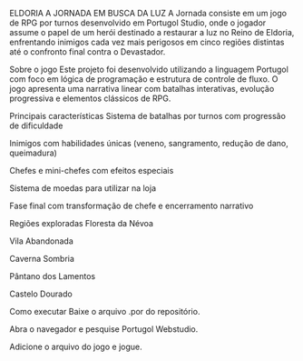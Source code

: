 ELDORIA A JORNADA EM BUSCA DA LUZ
A Jornada consiste em um jogo de RPG por turnos desenvolvido em Portugol Studio, onde o jogador assume o papel de um herói destinado a restaurar a luz no Reino de Eldoria, enfrentando inimigos cada vez mais perigosos em cinco regiões distintas até o confronto final contra o Devastador.

Sobre o jogo
Este projeto foi desenvolvido utilizando a linguagem Portugol com foco em lógica de programação e estrutura de controle de fluxo. O jogo apresenta uma narrativa linear com batalhas interativas, evolução progressiva e elementos clássicos de RPG.

Principais características
Sistema de batalhas por turnos com progressão de dificuldade

Inimigos com habilidades únicas (veneno, sangramento, redução de dano, queimadura)

Chefes e mini-chefes com efeitos especiais

Sistema de moedas para utilizar na loja

Fase final com transformação de chefe e encerramento narrativo

Regiões exploradas
Floresta da Névoa

Vila Abandonada

Caverna Sombria

Pântano dos Lamentos

Castelo Dourado

Como executar
Baixe o arquivo .por do repositório.

Abra o navegador e pesquise Portugol Webstudio.

Adicione o arquivo do jogo e jogue.

